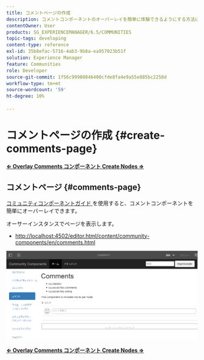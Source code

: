 ```yaml
---
title: コメントページの作成
description: コメントコンポーネントのオーバーレイを簡単に体験できるようにする方法について、コミュニティコンポーネントガイドを参照してください。
contentOwner: User
products: SG_EXPERIENCEMANAGER/6.5/COMMUNITIES
topic-tags: developing
content-type: reference
exl-id: 35b8efac-5716-4ab3-9b8a-ea957023b51f
solution: Experience Manager
feature: Communities
role: Developer
source-git-commit: 1f56c99980846400cfde8fa4e9a55e885bc2258d
workflow-type: tm+mt
source-wordcount: '59'
ht-degree: 10%

---
```


# コメントページの作成 {#create-comments-page}

**[⇐ Overlay Comments コンポーネント ](overlay-comments.md)[Create Nodes ⇒](overlay-create-nodes.md)**

## コメントページ {#comments-page}

[ コミュニティコンポーネントガイド ](components-guide.md) を使用すると、コメントコンポーネントを簡単にオーバーレイできます。

オーサーインスタンスでページを表示します。

* [http://localhost:4502/editor.html/content/community-components/en/comments.html](http://localhost:4502/editor.html/content/community-components/en/comments.html)

![ コメント ](assets/comments.png)

**[⇐ Overlay Comments コンポーネント ](overlay-comments.md)[Create Nodes ⇒](overlay-create-nodes.md)**
